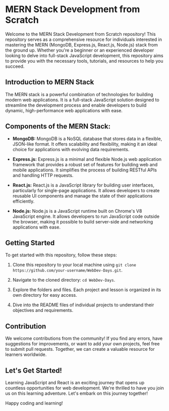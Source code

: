 # MERN Stack Development from Scratch

Welcome to the MERN Stack Development from Scratch repository! This repository serves as a comprehensive resource for individuals interested in mastering the MERN (MongoDB, Express.js, React.js, Node.js) stack from the ground up. Whether you're a beginner or an experienced developer looking to delve into full-stack JavaScript development, this repository aims to provide you with the necessary tools, tutorials, and resources to help you succeed.

## Introduction to MERN Stack

The MERN stack is a powerful combination of technologies for building modern web applications. It is a full-stack JavaScript solution designed to streamline the development process and enable developers to build dynamic, high-performance web applications with ease.

## Components of the MERN Stack:

- **MongoDB:** MongoDB is a NoSQL database that stores data in a flexible, JSON-like format. It offers scalability and flexibility, making it an ideal choice for applications with evolving data requirements.

- **Express.js:** Express.js is a minimal and flexible Node.js web application framework that provides a robust set of features for building web and mobile applications. It simplifies the process of building RESTful APIs and handling HTTP requests.

- **React.js:** React.js is a JavaScript library for building user interfaces, particularly for single-page applications. It allows developers to create reusable UI components and manage the state of their applications efficiently.

- **Node.js:** Node.js is a JavaScript runtime built on Chrome's V8 JavaScript engine. It allows developers to run JavaScript code outside the browser, making it possible to build server-side and networking applications with ease.

## Getting Started

To get started with this repository, follow these steps:

1. Clone this repository to your local machine using `git clone https://github.com/your-username/WebDev-Days.git`.

2. Navigate to the cloned directory: `cd WebDev-Days`.

3. Explore the folders and files. Each project and lesson is organized in its own directory for easy access.

4. Dive into the README files of individual projects to understand their objectives and requirements.

## Contribution

We welcome contributions from the community! If you find any errors, have suggestions for improvements, or want to add your own projects, feel free to submit pull requests. Together, we can create a valuable resource for learners worldwide.

## Let's Get Started!

Learning JavaScript and React is an exciting journey that opens up countless opportunities for web development. We're thrilled to have you join us on this learning adventure. Let's embark on this journey together!

Happy coding and learning!
